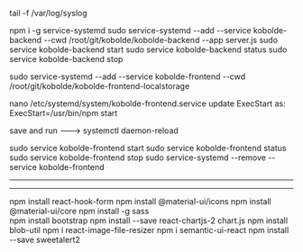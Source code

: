 tail -f  /var/log/syslog

npm i -g service-systemd
sudo service-systemd --add --service kobolde-backend --cwd /root/git/kobolde/kobolde-backend --app server.js
sudo service kobolde-backend start
sudo service kobolde-backend status
sudo service kobolde-backend stop


sudo service-systemd --add --service kobolde-frontend --cwd /root/git/kobolde/kobolde-frontend-localstorage

nano /etc/systemd/system/kobolde-frontend.service
update ExecStart as:
ExecStart=/usr/bin/npm start

save and run ---> systemctl daemon-reload


sudo service kobolde-frontend start
sudo service kobolde-frontend status
sudo service kobolde-frontend stop
sudo service-systemd --remove --service kobolde-frontend

---------------------------------------------------------------
**********************************************************
npm install react-hook-form
npm install @material-ui/icons
npm install @material-ui/core 
npm install -g sass    
npm install bootstrap
npm install --save react-chartjs-2 chart.js
npm install blob-util
npm i react-image-file-resizer
npm i semantic-ui-react 
npm install --save sweetalert2
